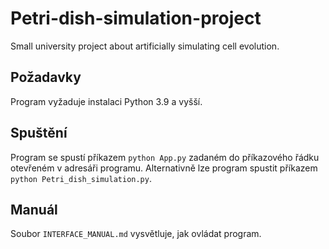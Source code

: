 # Petri-dish-simulation-project
Small university project about artificially simulating cell evolution.
## Požadavky
Program vyžaduje instalaci Python 3.9 a vyšší.
## Spuštění
Program se spustí příkazem `python App.py` zadaném do příkazového řádku otevřeném v adresáři programu. 
Alternativně lze program spustit příkazem `python Petri_dish_simulation.py`.
## Manuál
Soubor `INTERFACE_MANUAL.md` vysvětluje, jak ovládat program.
